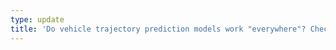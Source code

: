 ```yaml
---
type: update
title: 'Do vehicle trajectory prediction models work "everywhere"? Check out our new work added to our <a href="https://s-attack.github.io/"> __s-attack library__</a>.'
---
```

